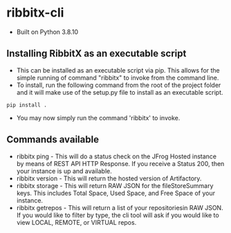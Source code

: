 # ribbitx-cli

- Built on Python 3.8.10

## Installing RibbitX as an executable script
- This can be installed as an executable script via pip. This allows for the simple running of command "ribbitx" to invoke from the command line.
- To install, run the following command from the root of the project folder and it will make use of the setup.py file to install as an executable script.
```
pip install .
```
- You may now simply run the command 'ribbitx' to invoke.

## Commands available
- ribbitx ping - This will do a status check on the JFrog Hosted instance by means of REST API HTTP Response. If you receive a Status 200, then your instance is up and available.
- ribbitx version - This will return the hosted version of Artifactory.
- ribbitx storage - This will return RAW JSON for the fileStoreSummary keys. This includes Total Space, Used Space, and Free Space of your instance.
- ribbitx getrepos - This will return a list of your repositoriesin RAW JSON. If you would like to filter by type, the cli tool will ask if you would like to view LOCAL, REMOTE, or VIRTUAL repos.